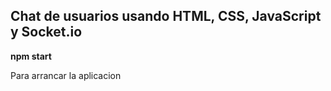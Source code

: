 <h2>Chat de usuarios usando HTML, CSS, JavaScript y Socket.io</h2>

<p><strong>npm start</strong></p>
<p>Para arrancar la aplicacion</p>
